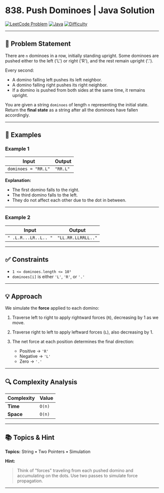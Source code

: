 # 838. Push Dominoes | Java Solution

[![LeetCode Problem](https://img.shields.io/badge/LeetCode-838.%20Push%20Dominoes-blue)](https://leetcode.com/problems/push-dominoes/)
[![Java](https://img.shields.io/badge/Language-Java-orange)](https://www.java.com/)
[![Difficulty](https://img.shields.io/badge/Difficulty-Medium-yellow)]()

---

## 🧩 Problem Statement

There are `n` dominoes in a row, initially standing upright. Some dominoes are pushed either to the left ('L') or right ('R'), and the rest remain upright ('.').

Every second:

* A domino falling left pushes its left neighbor.
* A domino falling right pushes its right neighbor.
* If a domino is pushed from both sides at the same time, it remains upright.

You are given a string `dominoes` of length `n` representing the initial state. Return the **final state** as a string after all the dominoes have fallen accordingly.

---

## 🧠 Examples

### Example 1

| Input               | Output   |
| ------------------- | -------- |
| `dominoes = "RR.L"` | `"RR.L"` |

**Explanation:**

* The first domino falls to the right.
* The third domino falls to the left.
* They do not affect each other due to the dot in between.

---

### Example 2

| Input                | Output             |
| -------------------- | ------------------ |
| `" .L.R...LR..L.. "` | `"LL.RR.LLRRLL.."` |

---

## ✅ Constraints

* `1 <= dominoes.length <= 10⁵`
* `dominoes[i]` is either `'L'`, `'R'`, or `'.'`

---

## 💡 Approach

We simulate the **force** applied to each domino:

1. Traverse left to right to apply rightward forces (`R`), decreasing by 1 as we move.
2. Traverse right to left to apply leftward forces (`L`), also decreasing by 1.
3. The net force at each position determines the final direction:

   * Positive → `'R'`
   * Negative → `'L'`
   * Zero → `'.'`

---

## 🔍 Complexity Analysis

| Complexity | Value  |
| ---------- | ------ |
| **Time**   | `O(n)` |
| **Space**  | `O(n)` |

---

## 📚 Topics & Hint

**Topics:** String • Two Pointers • Simulation

**Hint:**

> Think of "forces" traveling from each pushed domino and accumulating on the dots. Use two passes to simulate force propagation.

---
